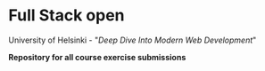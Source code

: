 # Full Stack open

University of Helsinki - "_Deep Dive Into Modern Web Development_"

**Repository for all course exercise submissions**
